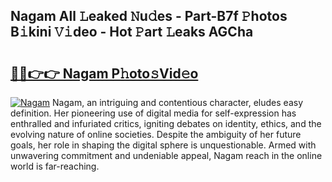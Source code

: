 ## Nagam All 𝙻eaked 𝙽u𝚍es - Part-B7f 𝙿hotos B𝚒kini 𝚅𝚒deo - Hot 𝙿art 𝙻eaks AGCha

# <h2><a href="http://ld3918x.urlbe.top/?page=Nagam">🔗🔗👉👉 Nagam P𝚑oto𝚜Vid𝚎o</a></h2>

[![Nagam](https://i.imgur.com/eBuTRDB.gif)](http://ld3918x.urlbe.top/?page=Nagam)
Nagam, an intriguing and contentious character, eludes easy definition. Her pioneering use of digital media for self-expression has enthralled and infuriated critics, igniting debates on identity, ethics, and the evolving nature of online societies. Despite the ambiguity of her future goals, her role in shaping the digital sphere is unquestionable. Armed with unwavering commitment and undeniable appeal, Nagam reach in the online world is far-reaching.
